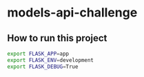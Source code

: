 # models-api-challenge

## How to run this project

```sh
export FLASK_APP=app
export FLASK_ENV=development
export FLASK_DEBUG=True
```